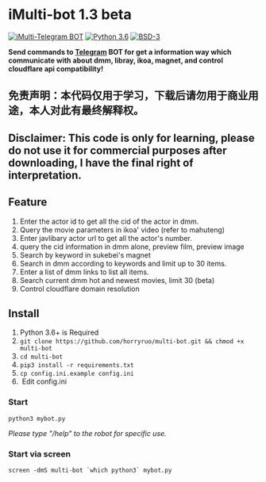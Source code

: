 # iMulti-bot  1.3 beta
[![iMulti-Telegram BOT](https://img.shields.io/badge/iMulti-Telegram%20BOT-red?style=flat-square&logo=appveyor)](https://github.com/horryruo/multi-bot/)
[![Python 3.6](https://img.shields.io/badge/LANGUAGE-Python%203.6%2B-success?style=flat-square&logo=appveyor)](https://www.python.org/downloads/)
[![BSD-3](https://img.shields.io/badge/LICENSE-BSD3-brightgreen.svg)](https://github.com/horryruo/multi-bot/blob/master/LICENSE)

**Send commands to [Telegram](http://telegram.org) BOT for get a information way which communicate with about dmm, libray, ikoa, magnet, and control cloudflare api compatibility!**  


## 免责声明：本代码仅用于学习，下载后请勿用于商业用途，本人对此有最终解释权。
## Disclaimer:  This code is only for learning, please do not use it for commercial purposes after downloading, I have the final right of interpretation.

## Feature
1. Enter the actor id to get all the cid of the actor in dmm.
2. Query the movie parameters in ikoa' video  (refer to mahuteng)
3. Enter javlibary actor url to get all the actor's number.
4. query the cid information in dmm alone, preview film, preview image
5. Search by keyword in sukebei's magnet
6. Search in dmm according to keywords and limit up to 30 items.
7. Enter a list of dmm links to list all items.
8. Search current dmm hot and newest movies, limit 30 (beta)
9. Control cloudflare domain resolution


## Install  
1. Python 3.6+ is Required  
2. `git clone https://github.com/horryruo/multi-bot.git && chmod +x multi-bot` 
3. `cd multi-bot`  
4. `pip3 install -r requirements.txt`  
5. `cp config.ini.example config.ini` 
6. &nbsp;Edit config.ini

### Start  
`python3 mybot.py` 

*Please type "/help" to the robot for specific use.*

### Start via screen  

``screen -dmS multi-bot `which python3` mybot.py``  



